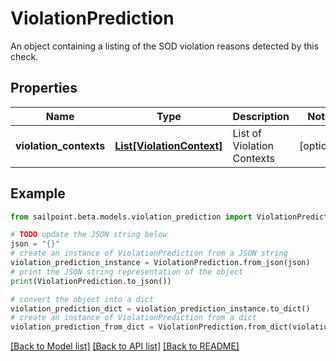 # ViolationPrediction

An object containing a listing of the SOD violation reasons detected by this check.

## Properties

Name | Type | Description | Notes
------------ | ------------- | ------------- | -------------
**violation_contexts** | [**List[ViolationContext]**](ViolationContext.md) | List of Violation Contexts | [optional] 

## Example

```python
from sailpoint.beta.models.violation_prediction import ViolationPrediction

# TODO update the JSON string below
json = "{}"
# create an instance of ViolationPrediction from a JSON string
violation_prediction_instance = ViolationPrediction.from_json(json)
# print the JSON string representation of the object
print(ViolationPrediction.to_json())

# convert the object into a dict
violation_prediction_dict = violation_prediction_instance.to_dict()
# create an instance of ViolationPrediction from a dict
violation_prediction_from_dict = ViolationPrediction.from_dict(violation_prediction_dict)
```
[[Back to Model list]](../README.md#documentation-for-models) [[Back to API list]](../README.md#documentation-for-api-endpoints) [[Back to README]](../README.md)


